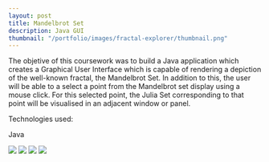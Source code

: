 ```yaml
---
layout: post
title: Mandelbrot Set
description: Java GUI
thumbnail: "/portfolio/images/fractal-explorer/thumbnail.png"
---
```


The objetive of this coursework was to build a Java application which creates a Graphical User Interface which is capable of rendering a depiction of the well-known fractal, the Mandelbrot Set. In addition to this, the user will be able to a select a point from the Mandelbrot set display using a mouse click. For this selected point, the Julia Set corresponding to that point will be visualised in an adjacent window or panel.

Technologies used:

<p class="message">
  Java
</p>

<div class="separator"></div>

<img src="/{{ site.baseurl }}portfolio/images/fractal-explorer/1.png" class="post-img">
<img src="/{{ site.baseurl }}portfolio/images/fractal-explorer/2.png" class="post-img">
<img src="/{{ site.baseurl }}portfolio/images/fractal-explorer/3.png" class="post-img">
<img src="/{{ site.baseurl }}portfolio/images/fractal-explorer/4.png" class="post-img">
